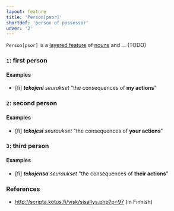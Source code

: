 ```yaml
---
layout: feature
title: 'Person[psor]'
shortdef: 'person of possessor'
udver: '2'
---
```


`Person[psor]` is a
[layered feature](/docs/u/overview/feat-layers.html) of
[nouns](NOUN) and ... (TODO)

### <a name="1">`1`</a>: first person

#### Examples

* [fi] _<b>tekojeni</b> seurakset_ "the consequences of <b>my actions</b>"

### <a name="2">`2`</a>: second person

#### Examples

* [fi] _<b>tekojesi</b> seuraukset_ "the consequences of <b>your actions</b>"

### <a name="3">`3`</a>: third person

#### Examples

* [fi] _<b>tekojensa</b> seuraukset_ "the consequences of <b>their actions</b>"

### References

* <http://scripta.kotus.fi/visk/sisallys.php?p=97> (in Finnish)
<!-- Interlanguage links updated Čt lis 12 09:43:05 CET 2020 -->
